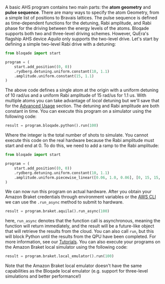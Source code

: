 
A basic AHS program contains two main parts: the __atom geometry__ and  __pulse sequence__. There are many ways to specify the atom Geometry, from a simple list of positions to Bravais lattices. The pulse sequence is defined as time-dependent functions for the detuning, Rabi amplitude, and Rabi phase for the driving between the energy levels of the atoms. Bloqade supports both two and three-level driving schemes. However, QuEra's flagship AHS device _Aquila_ only supports the two-level drive. Let's start by defining a simple two-level Rabi drive with a detuning:

```python
from bloqade import start

program = (
    start.add_position((0, 0))
    .rydberg.detuning.uniform.constant(10, 1.1)
    .amplitude.uniform.constant(15, 1.1)
)
```

The above code defines a single atom at the origin with a uniform detuning of 10 rad/us and a uniform Rabi amplitude of 15 rad/us for 1.1 us. With multiple atoms you can take advantage of _local_ detuning but we'll save that for the [Advanced Usage](advanced_usage.md) section.  The detuning and Rabi amplitude are both constant in time. You can execute this program on a simulator using the following code:

```python
result = program.bloqade.python().run(100)
```

Where the integer is the total number of shots to simulate. You cannot execute this code on the real hardware because the Rabi amplitude must start and end at 0. To do this, we need to add a ramp to the Rabi amplitude:

```python
from bloqade import start

program = (
    start.add_position((0, 0))
    .rydberg.detuning.uniform.constant(10, 1.1)
    .amplitude.uniform.piecewise_linear([0.06, 1.0, 0.06], [0, 15, 15, 0])
)
```

We can now run this program on actual hardware. After you obtain your Amazon Braket credentials through environment variables or the [AWS CLI](https://aws.amazon.com/cli/) we can use the `.run_async` method to submit to hardware.

```python
result = program.braket.aquila().run_async(100)
```

here, `run_async` denotes that the function call is asynchronous, meaning the function will return immediately, and the result will be a future-like object that will retrieve the results from the cloud. You can also call `run`, but this will block Python until the results from the QPU have been completed. For more information, see our [Tutorials](https://queracomputing.github.io/bloqade-python-examples/latest/). You can also execute your programs on the Amazon Braket local simulator using the following code:

```python
result = program.braket.local_emulator().run(100)
```

Note that the Amazon Braket local emulator doesn't have the same capabilities as the Bloqade local emulator (e.g. support for three-level simulations and better performance!)

